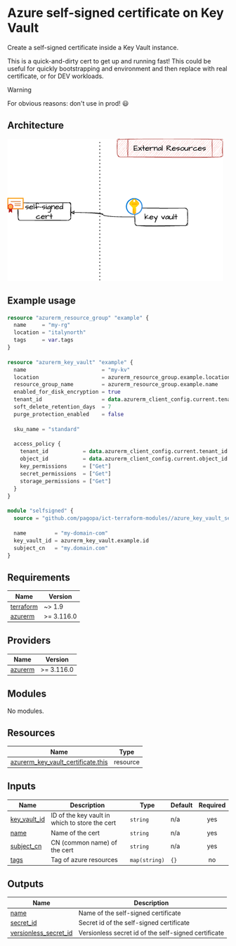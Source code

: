# Azure self-signed certificate on Key Vault

Create a self-signed certificate inside a Key Vault instance.

This is a quick-and-dirty cert to get up and running fast!  This could
be useful for quickly bootstrapping and environment and then replace
with real certificate, or for DEV workloads.

> [!WARNING]
> For obvious reasons: don't use in prod! :smiley:

## Architecture

![architecture](./docs/module-arch.drawio.png)

## Example usage

```terraform
resource "azurerm_resource_group" "example" {
  name     = "my-rg"
  location = "italynorth"
  tags     = var.tags
}

resource "azurerm_key_vault" "example" {
  name                        = "my-kv"
  location                    = azurerm_resource_group.example.location
  resource_group_name         = azurerm_resource_group.example.name
  enabled_for_disk_encryption = true
  tenant_id                   = data.azurerm_client_config.current.tenant_id
  soft_delete_retention_days  = 7
  purge_protection_enabled    = false

  sku_name = "standard"

  access_policy {
    tenant_id           = data.azurerm_client_config.current.tenant_id
    object_id           = data.azurerm_client_config.current.object_id
    key_permissions     = ["Get"]
    secret_permissions  = ["Get"]
    storage_permissions = ["Get"]
  }
}

module "selfsigned" {
  source = "github.com/pagopa/ict-terraform-modules//azure_key_vault_selfsigned_cert?ref=v1.0.0"

  name         = "my-domain-com"
  key_vault_id = azurerm_key_vault.example.id
  subject_cn   = "my.domain.com"
}
```


<!-- markdownlint-disable -->
<!-- BEGIN_TF_DOCS -->
## Requirements

| Name | Version |
|------|---------|
| <a name="requirement_terraform"></a> [terraform](#requirement\_terraform) | ~> 1.9 |
| <a name="requirement_azurerm"></a> [azurerm](#requirement\_azurerm) | >= 3.116.0 |

## Providers

| Name | Version |
|------|---------|
| <a name="provider_azurerm"></a> [azurerm](#provider\_azurerm) | >= 3.116.0 |

## Modules

No modules.

## Resources

| Name | Type |
|------|------|
| [azurerm_key_vault_certificate.this](https://registry.terraform.io/providers/hashicorp/azurerm/latest/docs/resources/key_vault_certificate) | resource |

## Inputs

| Name | Description | Type | Default | Required |
|------|-------------|------|---------|:--------:|
| <a name="input_key_vault_id"></a> [key\_vault\_id](#input\_key\_vault\_id) | ID of the key vault in which to store the cert | `string` | n/a | yes |
| <a name="input_name"></a> [name](#input\_name) | Name of the cert | `string` | n/a | yes |
| <a name="input_subject_cn"></a> [subject\_cn](#input\_subject\_cn) | CN (common name) of the cert | `string` | n/a | yes |
| <a name="input_tags"></a> [tags](#input\_tags) | Tag of azure resources | `map(string)` | `{}` | no |

## Outputs

| Name | Description |
|------|-------------|
| <a name="output_name"></a> [name](#output\_name) | Name of the self-signed certificate |
| <a name="output_secret_id"></a> [secret\_id](#output\_secret\_id) | Secret id of the self-signed certificate |
| <a name="output_versionless_secret_id"></a> [versionless\_secret\_id](#output\_versionless\_secret\_id) | Versionless secret id of the self-signed certificate |
<!-- END_TF_DOCS -->
